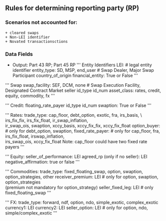 ## Rules for determining reporting party (RP)
### Scenarios not accounted for:
	+ cleared swaps
	+ Non-LEI identifier
	+ Novated transactionsctions


### Data Fields

+ Output: Part 43 RP; Part 45 RP
'''
Entity
	Identifiers
		LEI:  # legal entity identifier
	entity_type: SD, MSP, end_user  # Swap Dealer, Major Swap Participant
	country_of_origin
	financial_entity: True or False
'''

'''
Swap
	swap_facility: SEF, DCM, none # Swap Execution Facility, Designated Contract Market
	seller
		id_type
		id_num
	asset_class: rates, credit, equity, commodity, fx
'''

'''
Credit:
	floating_rate_payer
		id_type
		id_num
	swaption: True or False
'''

'''
Rates:
	trade_type: cap_floor, debt_option, exotic, fra, irs_basis, \ 
				irs_fix_fix, irs_fix_float, ir_swap_inflation,  \
				ir_swap_ois, swaption, xccy_basis, xccy_fix_fix, xccy_fix_float
	option_buyer: # only for debt_option, swaption, 
	fixed_rate_payer: # only for cap_floor, fra, irs_fix_float, irswap_inflation, \
					    irs_swap_ois, xccy_fix_float
					    Note: cap_floor could have two fixed rate payers
'''

'''
Equity:
	seller_of_performance: LEI
	agreed_rp (only if no seller): LEI
	negative_affirmation: true or false
'''

'''
Commodities:
	trade_type: fixed_floating_swap, option, swaption, option_strategies, other
	receiver_premium: LEI # only for option, swaption, option_strategies \
					  (premium not mandatory for option_strategy)
	seller_fixed_leg: LEI # only fixed_floating_swap 
'''

'''
FX:
	trade_type: forward, ndf, option, ndo, simple_exotic, complex_exotic
	currency1: LEI
	currency2: LEI
	seller_option: LEI # only for option, ndo, simple/complex_exotic
'''
























